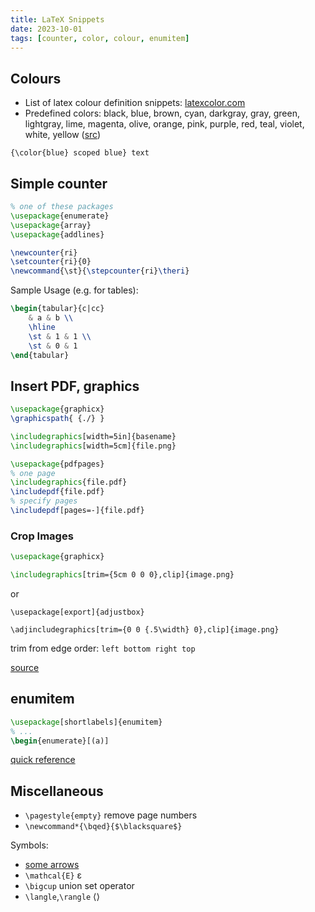 ```yaml
---
title: LaTeX Snippets
date: 2023-10-01
tags: [counter, color, colour, enumitem]
---
```


## Colours

- List of latex colour definition snippets: [latexcolor.com](https://latexcolor.com/)
- Predefined colors: black, blue, brown, cyan, darkgray, gray, green, lightgray, lime, magenta, olive, orange, pink, purple, red, teal, violet, white, yellow ([src](https://en.wikibooks.org/wiki/LaTeX/Colors))

`{\color{blue} scoped blue} text`

## Simple counter

```latex
% one of these packages
\usepackage{enumerate}
\usepackage{array}
\usepackage{addlines}

\newcounter{ri}
\setcounter{ri}{0}
\newcommand{\st}{\stepcounter{ri}\theri}
```
Sample Usage (e.g. for tables):
```latex
\begin{tabular}{c|cc}
    & a & b \\
    \hline
    \st & 1 & 1 \\
    \st & 0 & 1
\end{tabular}
```

## Insert PDF, graphics

```latex
\usepackage{graphicx}
\graphicspath{ {./} }

\includegraphics[width=5in]{basename}
\includegraphics[width=5cm]{file.png}

\usepackage{pdfpages}
% one page
\includegraphics{file.pdf}
\includepdf{file.pdf}
% specify pages
\includepdf[pages=-]{file.pdf}
```

### Crop Images

```latex
\usepackage{graphicx}

\includegraphics[trim={5cm 0 0 0},clip]{image.png}
```

or

```
\usepackage[export]{adjustbox}

\adjincludegraphics[trim={0 0 {.5\width} 0},clip]{image.png}
```

trim from edge order: `left bottom right top`

[source](https://tex.stackexchange.com/questions/57418/crop-an-inserted-image)

## enumitem

```latex
\usepackage[shortlabels]{enumitem}
% ...
\begin{enumerate}[(a)]
```

[quick reference](https://ctan.math.illinois.edu/macros/latex/contrib/enumitem/enumitem.pdf)


## Miscellaneous

* `\pagestyle{empty}` remove page numbers
* `\newcommand*{\bqed}{$\blacksquare$}`

Symbols:
* [some arrows](https://garsia.math.yorku.ca/MPWP/LATEXmath/node9.html)
* `\mathcal{E}` ε
* `\bigcup` union set operator
* `\langle`,`\rangle` ⟨⟩

<style>
h2 + div pre.highlight, h2 + ul { margin-top: 0; }
</style>
